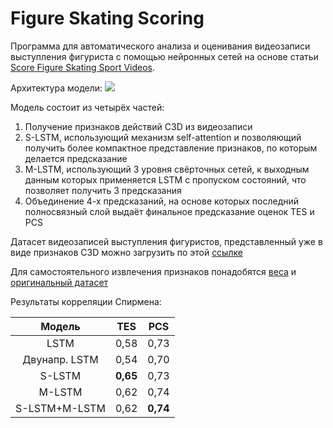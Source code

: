 # Figure Skating Scoring

Программа для автоматического анализа и оценивания видеозаписи выступления фигуриста с помощью нейронных сетей на основе статьи [Score Figure Skating Sport Videos](https://arxiv.org/pdf/1802.02774.pdf).

Архитектура модели:
<img src="https://drive.google.com/uc?export=view&id=1X8yBeqDjvkMYHdF4dI-9Ka_Ci-0j4fxe">

Модель состоит из четырёх частей:
1. Получение признаков действий C3D из видеозаписи
2. S-LSTM, использующий механизм self-attention и позволяющий
получить более компактное представление признаков, по которым
делается предсказание
3. M-LSTM, использующий 3 уровня свёрточных сетей, к выходным
данным которых применяется LSTM с пропуском состояний, что
позволяет получить 3 предсказания
4. Объединение 4-х предсказаний, на основе которых последний
полносвязный слой выдаёт финальное предсказание оценок TES и PCS

Датасет видеозаписей выступления фигуристов, представленный уже в виде признаков C3D можно загрузить по этой [ссылке](https://drive.google.com/file/d/1FQ0-H3gkdlcoNiCe8RtAoZ3n7H1psVCI/view)

Для самостоятельного извлечения признаков понадобятся [веса](http://imagelab.ing.unimore.it/files/c3d_pytorch/c3d.pickle) и [оригинальный датасет](http://imagelab.ing.unimore.it/files/c3d_pytorch/c3d.pickle)

Результаты корреляции Спирмена:

 Модель | TES | PCS |
 :---: |:---:| :---:|
 LSTM | 0,58 | 0,73 |
 Двунапр. LSTM | 0,54 | 0,70 |
 S-LSTM | **0,65** | 0,73 |
 M-LSTM | 0,62 | 0,74 |
 S-LSTM+M-LSTM | 0,62 | **0,74** |


